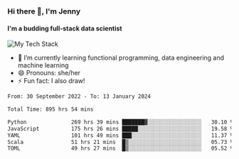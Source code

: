 ### Hi there 👋, I'm Jenny
#### I'm a budding full-stack data scientist

![My Tech Stack](https://github-readme-tech-stack.vercel.app/api/cards?fontFamily=Roboto+&lineCount=2&titleAlign=center&align=center&theme=catppuccin_mocha&line1=python%2Cpython%2C3776AB%3Bscala%2Cscala%2CDC322F%3Bdatabricks%2Cdatabricks%2CFF3621%3Bdocker%2Cdocker%2C2496ED%3B&line2=amazonaws%2Caws%2C232F3E%3Bdatabricks%2CFF3621%3Bpytorch%2Cpytorch%2CEE4C2C%3Bmlflow%2Cmlflow%2C0194E2%3B)


- 🌱 I’m currently learning functional programming, data engineering and machine learning
- 😄 Pronouns: she/her 
- ⚡ Fun fact: I also draw! 

<!--START_SECTION:waka-->

```txt
From: 30 September 2022 - To: 13 January 2024

Total Time: 895 hrs 54 mins

Python              269 hrs 39 mins ███████▓░░░░░░░░░░░░░░░░░   30.10 %
JavaScript          175 hrs 26 mins █████░░░░░░░░░░░░░░░░░░░░   19.58 %
YAML                101 hrs 49 mins ███░░░░░░░░░░░░░░░░░░░░░░   11.37 %
Scala               51 hrs 21 mins  █▒░░░░░░░░░░░░░░░░░░░░░░░   05.73 %
TOML                49 hrs 27 mins  █▒░░░░░░░░░░░░░░░░░░░░░░░   05.52 %
```

<!--END_SECTION:waka-->
